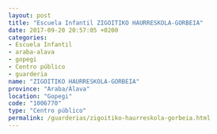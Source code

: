 ```yaml
---
layout: post
title: "Escuela Infantil ZIGOITIKO HAURRESKOLA-GORBEIA"
date: 2017-09-20 20:57:05 +0200
categories:
- Escuela Infantil
- araba-alava
- gopegi
- Centro público
- guarderia
name: "ZIGOITIKO HAURRESKOLA-GORBEIA"
province: "Araba/Álava"
location: "Gopegi"
code: "1006770"
type: "Centro público"
permalink: /guarderias/zigoitiko-haurreskola-gorbeia.html
---
```

